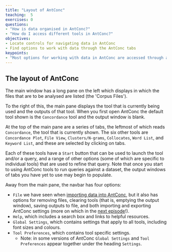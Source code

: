 ```yaml
---
title: "Layout of AntConc"
teaching:  5
exercises: 0
questions:
- "How is data organised in AntConc?"
- "How do I access different tools in AntConc?"
objectives:
- Locate controls for navigating data in AntConc
- Find options to work with data through the AntConc tabs
keypoints:
- "Most options for working with data in AntConc are accessed through a menu pane below the output window"
---
```


## The layout of AntConc
The main window has a long pane on the left which displays in which the files that are to be analysed are listed (the 'Corpus Files').

To the right of this, the main pane displays the tool that is currently being used and the outputs of that tool. When you first open AntConc the default tool shown is the `Concordance` tool and the output window is blank.

At the top of the main pane are a series of tabs, the leftmost of which reads `Concordance`, the tool that is currently shown. The six other tools are `Concordance Plot`, `File View`, `Clusters/N-grams`, `Collocates`, `Word List`, and `Keyword List`, and these are selected by clicking on tabs.

Each of these tools have a `Start` button that can be used to launch the tool and/or a query, and a range of other options (some of which are specific to individual tools) that are used to refine that query. Note that once you start to using AntConc tools to run queries against a dataset, the output windows of tabs you have yet to use may begin to populate.

Away from the main pane, the navbar has four options:
* `File` we have seen when [importing data into AntConc](https://cataloguelegacies.github.io/antconc.github.io/02-importing-data/index.html), but it also has options for removing files, clearing tools (that is, emptying the output window), saving outputs to file, and both importing and exporting AntConc settings (more on which in the [next episode](https://cataloguelegacies.github.io/antconc.github.io/04-settings/index.html)!).
* `Help`, which includes a search box and links to helpful resources.
* `Global Settings`, which contains settings that apply to all tools, including font sizes and colours.
* `Tool Preferences`, which contains tool specific settings.
	* Note: in some versions of AntConc `Global Settings` and `Tool Preferences` appear together under the heading `Settings`.
